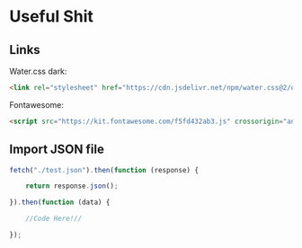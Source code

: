 # Useful Shit

## Links

Water.css dark:

```html
<link rel="stylesheet" href="https://cdn.jsdelivr.net/npm/water.css@2/out/dark.min.css">
```

Fontawesome: 
```html
<script src="https://kit.fontawesome.com/f5fd432ab3.js" crossorigin="anonymous"></script>
```

## Import JSON file

```js
fetch("./test.json").then(function (response) {

    return response.json();

}).then(function (data) {

    //Code Here!//

});
```
